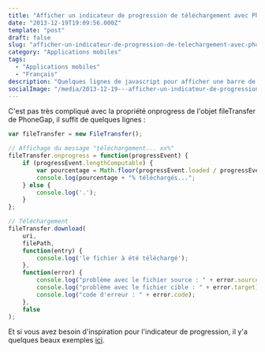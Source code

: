 ```yaml
---
title: "Afficher un indicateur de progression de téléchargement avec PhoneGap"
date: "2013-12-19T19:09:56.000Z"
template: "post"
draft: false
slug: "afficher-un-indicateur-de-progression-de-telechargement-avec-phonegap"
category: "Applications mobiles"
tags: 
  - "Applications mobiles"
  - "Français"
description: "Quelques lignes de javascript pour afficher une barre de progression lors d'un fileTransfer avec Phonegap/Cordova"
socialImage: "/media/2013-12-19---afficher-un-indicateur-de-progression-de-telechargement-avec-phonegap/phonegap-filetransfer-onpress-loading-indicator-302x150.jpg"
---
```


C'est pas très compliqué avec la propriété onprogress de l'objet fileTransfer de PhoneGap, il suffit de quelques lignes :

```javascript
var fileTransfer = new FileTransfer();

// Affichage du message "téléchargement... xx%"
fileTransfer.onprogress = function(progressEvent) {
    if (progressEvent.lengthComputable) {
        var pourcentage = Math.floor(progressEvent.loaded / progressEvent.total \* 100);
        console.log(pourcentage + "% téléchargés...";
    } else {
        console.log('.');
    }
};

// Téléchargement
fileTransfer.download(
    uri,
    filePath,
    function(entry) {
        console.log('le fichier à été téléchargé');
    },
    function(error) {
        console.log("problème avec le fichier source : " + error.source);
        console.log("problème avec le fichier cible : " + error.target);
        console.log("code d'erreur : " + error.code);
    },
    false
);
```

Et si vous avez besoin d'inspiration pour l'indicateur de progression, il y'a quelques beaux exemples [ici](http://designmodo.com/mobile-app-loading-progress-bars/ ).

